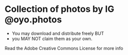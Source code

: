 # Collection of photos by IG @oyo.photos
  - You may download and distribute freely
BUT
  - you MAY NOT claim them as your own.

Read the Adobe Creative Commons License for more info
